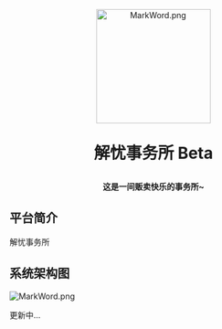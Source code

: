 <p align="center">
<img src="https://cdn.staticaly.com/gh/Plus-L/SelfPicCdn@master/img/blog/DissolveWorry_logo1.png" alt="MarkWord.png"  width = "200px" style="margin: auto"/>
</p>
<h1 align="center" style="margin: 30px 0 30px; font-weight: bold;">解忧事务所 Beta</h1>
<h4 align="center"> 这是一间贩卖快乐的事务所~ </h4>

## 平台简介

解忧事务所


## 系统架构图

![MarkWord.png](https://cdn.staticaly.com/gh/Plus-L/SelfPicCdn@master/img/blog/mood-system-structure.png)



更新中...

